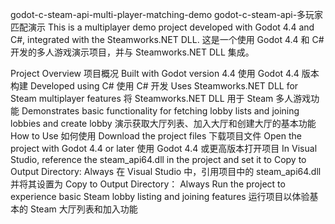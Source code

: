 godot-c-steam-api-multi-player-matching-demo
godot-c-steam-api-多玩家匹配演示
This is a multiplayer demo project developed with Godot 4.4 and C#, integrated with the Steamworks.NET DLL.
这是一个使用 Godot 4.4 和 C# 开发的多人游戏演示项目，并与 Steamworks.NET DLL 集成。

Project Overview  项目概况
Built with Godot version 4.4
使用 Godot 4.4 版本构建
Developed using C#  使用 C# 开发
Uses Steamworks.NET DLL for Steam multiplayer features
将 Steamworks.NET DLL 用于 Steam 多人游戏功能
Demonstrates basic functionality for fetching lobby lists and joining lobbies and create lobby
演示获取大厅列表、加入大厅和创建大厅的基本功能
How to Use  如何使用
Download the project files
下载项目文件
Open the project with Godot 4.4 or later
使用 Godot 4.4 或更高版本打开项目
In Visual Studio, reference the steam_api64.dll in the project and set it to Copy to Output Directory: Always
在 Visual Studio 中，引用项目中的 steam_api64.dll 并将其设置为 Copy to Output Directory： Always
Run the project to experience basic Steam lobby listing and joining features
运行项目以体验基本的 Steam 大厅列表和加入功能

